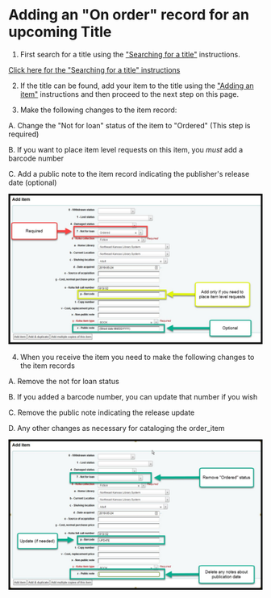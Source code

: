 # Adding an "On order" record for an upcoming Title

1. First search for a title using the ["Searching for a title"](../searching-for-a-title.md) instructions.

[Click here for the "Searching for a title" instructions](../searching-for-a-title.md)

2. If the title can be found, add your item to the title using the ["Adding an item"](../title-already-exists/adding-an-item.md) instructions and then proceed to the next step on this page.

3. Make the following changes to the item record:

  A. Change the "Not for loan" status of the item to "Ordered" (This step is required)

  B. If you want to place item level requests on this item, you _must_ add a barcode number

  C. Add a public note to the item record indicating the publisher's release date (optional)



![Pre-adding on order item](../.gitbook/assets/2010-onorder.jpg)


4. When you receive the item you need to make the following changes to the item records

  A. Remove the not for loan status

  B. If you added a barcode number, you can update that number if you wish

  C. Remove the public note indicating the release update

  D. Any other changes as necessary for cataloging the order_item


![Add on order item](../.gitbook/assets/2020-onorder.jpg)
